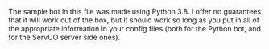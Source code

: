 The sample bot in this file was made using Python 3.8. I offer no guarantees that it will work out of the box, but it should work so long as you put in all of the appropriate information in your config files (both for the Python bot, and for the ServUO server side ones).
